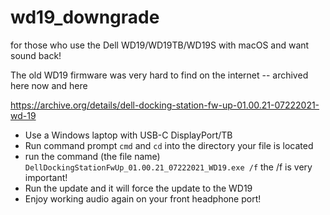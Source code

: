 # wd19_downgrade
for those who use the Dell WD19/WD19TB/WD19S with macOS and want sound back!


The old WD19 firmware was very hard to find on the internet -- archived here now and here

https://archive.org/details/dell-docking-station-fw-up-01.00.21-07222021-wd-19 

- Use a Windows laptop with USB-C DisplayPort/TB
- Run command prompt `cmd` and `cd` into the directory your file is located
- run the command (the file name) `DellDockingStationFwUp_01.00.21_07222021_WD19.exe /f` the /f is very important!
- Run the update and it will force the update to the WD19
- Enjoy working audio again on your front headphone port!
